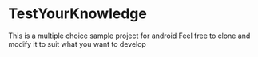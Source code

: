 # TestYourKnowledge
This is a multiple choice sample project for android
Feel free to clone and modify it to suit what you want to develop
